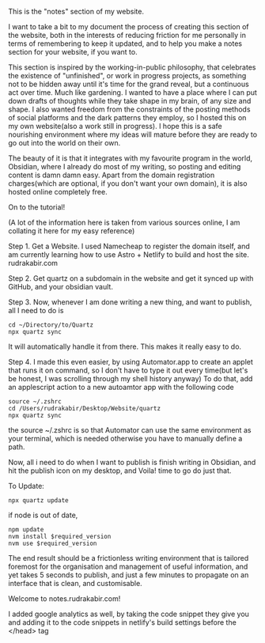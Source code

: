 This is the "notes" section of my website. 

I want to take a bit to my document the process of creating this section of the website, both in the interests of reducing friction for me personally in terms of remembering to keep it updated, and to help you make a notes section for your website, if you want to.

This section is inspired by the working-in-public philosophy, that celebrates the existence of "unfinished", or work in progress projects, as something not to be hidden away until it's time for the grand reveal, but a continuous act over time. Much like gardening. I wanted to have a place where I can put down drafts of thoughts while they take shape in my brain, of any size and shape. I also wanted freedom from the constraints of the posting methods of social platforms and the dark patterns they employ, so I hosted this on my own website(also a work still in progress). I hope this is a safe nourishing environment where my ideas will mature before they are ready to go out into the world on their own.

The beauty of it is that it integrates with my favourite program in the world, Obsidian, where I already do most of my writing, so posting and editing content is damn damn easy. Apart from the domain registration charges(which are optional, if you don't want your own domain), it is also hosted online completely free.

On to the tutorial!

(A lot of the information here is taken from various sources online, I am collating it here for my easy reference)

Step 1. Get a Website. I used Namecheap to register the domain itself, and am currently learning how to use Astro + Netlify to build and host the site. rudrakabir.com

Step 2. Get quartz on a subdomain in the website and get it synced up with GitHub, and your obsidian vault. 

Step 3. Now, whenever I am done writing a new thing, and want to publish, all I need to do is

```
cd ~/Directory/to/Quartz
npx quartz sync
```
It will automatically handle it from there. This makes it really easy to do. 

Step 4. I made this even easier, by using Automator.app to create an applet that runs it on command, so I don't have to type it out every time(but let's be honest, I was scrolling through my shell history anyway)
To do that, add an applescript action to a new autoamtor app with the following code

```
source ~/.zshrc
cd /Users/rudrakabir/Desktop/Website/quartz
npx quartz sync
```

the source ~/.zshrc is so that Automator can use the same environment as your terminal, which is needed otherwise you have to manually define a path.

Now, all i need to do when I want to publish is finish writing in Obsidian, and hit the publish icon on my desktop, and Voila! time to go do just that. 


To Update:

```
npx quartz update
```
if node is out of date,

```
npm update
nvm install $required_version
nvm use $required_version
```


The end result should be a frictionless writing environment that is tailored foremost for the organisation and management of useful information, and yet takes 5 seconds to publish, and just a few minutes to propagate on an interface that is clean, and customisable. 

Welcome to notes.rudrakabir.com!


I added google analytics as well, by taking the code snippet they give you and adding it to the code snippets in netlify's build settings before the \</head> tag